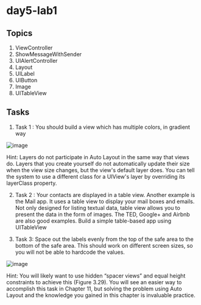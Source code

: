 # day5-lab1

## Topics 
1. ViewController
2. ShowMessageWithSender
3. UIAlertController
4. Layout
5. UILabel
6. UIButton
7. Image
8. UITableView

## Tasks 
 1. Task 1 : You should build a view which has multiple colors, in gradient way

![image](https://user-images.githubusercontent.com/44459664/135322765-0957ea61-6832-465e-ba7b-f7a32d4a2f0a.png)


Hint: Layers do not participate in Auto Layout in the same way that views do. Layers that you create yourself do not automatically update their size when the view size changes, but the view's default layer does. You can tell the system to use a different class for a UIView's layer by overriding its layerClass property.




2. Task 2 : Your contacts are displayed in a table view. Another example is the Mail app. It uses a table view to display your mail boxes and emails. Not only designed for listing textual data, table view allows you to present the data in the form of images. The TED, Google+ and Airbnb are also good examples. Build a simple table-based app using UITableView 



3. Task 3: Space out the labels evenly from the top of the safe area to the bottom of the safe area. This should
work on different screen sizes, so you will not be able to hardcode the values.

![image](https://user-images.githubusercontent.com/44459664/135343374-64cd232d-6309-4718-8100-6eb7f4ec33a6.png)





Hint: You will likely want to use hidden “spacer views” and equal height constraints to achieve this (Figure 3.29).
You will see an easier way to accomplish this task in Chapter 11, but solving the problem using Auto Layout and the
knowledge you gained in this chapter is invaluable practice.






